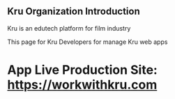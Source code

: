## Kru Organization Introduction

Kru is an edutech platform for film industry

This page for Kru Developers for manage Kru web apps

# App Live Production Site: <a href="https://workwithkru.com">https://workwithkru.com</a>

